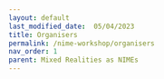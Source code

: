 ```yaml
---
layout: default
last_modified_date:  05/04/2023
title: Organisers
permalink: /nime-workshop/organisers
nav_order: 1
parent: Mixed Realities as NIMEs
---
```


